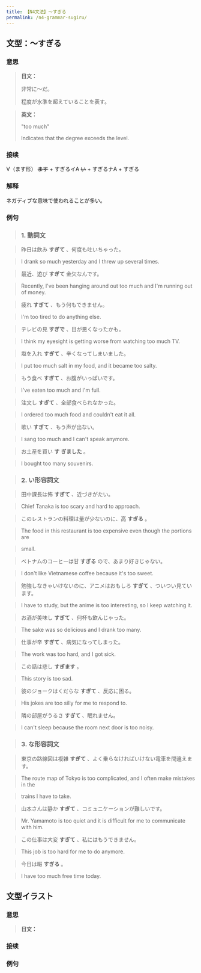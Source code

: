 ```yaml
---
title: 【N4文法】〜すぎる
permalink: /n4-grammar-sugiru/
---
```


## 文型：〜すぎる

### 意思

> **日文：**
> 
> 非常に〜だ。
> 
> 程度が水準を超えていることを表す。


> **英文：**
> 
> "too much"
> 
> Indicates that the degree exceeds the level.


### 接续

V（ます形） ~~ます~~ \+ すぎるイA ~~い~~ \+ すぎるナA + すぎる

### 解释

ネガディブな意味で使われることが多い。

### 例句

> ### 1\. 動詞文

> 昨日は飲み **すぎて** 、何度も吐いちゃった。

> I drank so much yesterday and I threw up several times.

> 最近、遊び **すぎて** 金欠なんです。

> Recently, I've been hanging around out too much and I'm running out of money.

> 疲れ **すぎて** 、もう何もできません。

> I'm too tired to do anything else.

> テレビの見 **すぎで** 、目が悪くなったかも。

> I think my eyesight is getting worse from watching too much TV.

> 塩を入れ **すぎて** 、辛くなってしまいました。

> I put too much salt in my food, and it became too salty.

> もう食べ **すぎて** 、お腹がいっぱいです。

> I've eaten too much and I'm full.

> 注文し **すぎて** 、全部食べられなかった。

> I ordered too much food and couldn't eat it all.

> 歌い **すぎて** 、もう声が出ない。

> I sang too much and I can't speak anymore.

> お土産を買い **す** **ぎました** 。

> I bought too many souvenirs.

> ### 2\. い形容詞文

> 田中課長は怖 **すぎて** 、近づきがたい。

> Chief Tanaka is too scary and hard to approach.

> このレストランの料理は量が少ないのに、高 **すぎる** 。

> The food in this restaurant is too expensive even though the portions are

> small.

> ベトナムのコーヒーは甘 **すぎる** ので、あまり好きじゃない。

> I don't like Vietnamese coffee because it's too sweet.

> 勉強しなきゃいけないのに、アニメはおもしろ **すぎて** 、ついつい見ています。

> I have to study, but the anime is too interesting, so I keep watching it.

> お酒が美味し **すぎて** 、何杯も飲んじゃった。

> The sake was so delicious and I drank too many.

> 仕事が辛 **すぎて** 、病気になってしまった。

> The work was too hard, and I got sick.

> この話は悲し **すぎます** 。

> This story is too sad.

> 彼のジョークはくだらな **すぎて** 、反応に困る。

> His jokes are too silly for me to respond to.

> 隣の部屋がうるさ **すぎて** 、眠れません。

> I can't sleep because the room next door is too noisy.

> ### 3\. な形容詞文

> 東京の路線図は複雑 **すぎて** 、よく乗らなければいけない電車を間違えます。

> The route map of Tokyo is too complicated, and I often make mistakes in the

> trains I have to take.

> 山本さんは静か **すぎて** 、コミュニケーションが難しいです。

> Mr. Yamamoto is too quiet and it is difficult for me to communicate with him.

> この仕事は大変 **すぎて** 、私にはもうできません。

> This job is too hard for me to do anymore.

> 今日は暇 **すぎる** 。

> I have too much free time today.

## 文型イラスト

### 意思

> **日文：**


### 接续



### 例句

